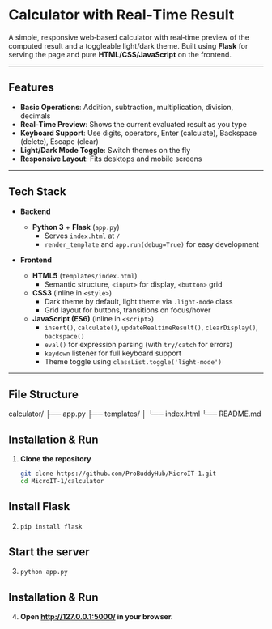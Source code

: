 # Calculator with Real‑Time Result

A simple, responsive web‑based calculator with real‑time preview of the computed result and a toggleable light/dark theme. Built using **Flask** for serving the page and pure **HTML/CSS/JavaScript** on the frontend.

---

## Features

- **Basic Operations**: Addition, subtraction, multiplication, division, decimals  
- **Real‑Time Preview**: Shows the current evaluated result as you type  
- **Keyboard Support**: Use digits, operators, Enter (calculate), Backspace (delete), Escape (clear)  
- **Light/Dark Mode Toggle**: Switch themes on the fly  
- **Responsive Layout**: Fits desktops and mobile screens  

---

## Tech Stack

- **Backend**  
  - **Python 3** + **Flask** (`app.py`)  
    - Serves `index.html` at `/`  
    - `render_template` and `app.run(debug=True)` for easy development  

- **Frontend**  
  - **HTML5** (`templates/index.html`)  
    - Semantic structure, `<input>` for display, `<button>` grid  
  - **CSS3** (inline in `<style>`)  
    - Dark theme by default, light theme via `.light-mode` class  
    - Grid layout for buttons, transitions on focus/hover  
  - **JavaScript (ES6)** (inline in `<script>`)  
    - `insert()`, `calculate()`, `updateRealtimeResult()`, `clearDisplay()`, `backspace()`  
    - `eval()` for expression parsing (with `try/catch` for errors)  
    - `keydown` listener for full keyboard support  
    - Theme toggle using `classList.toggle('light-mode')`  

---

## File Structure

calculator/
├── app.py
├── templates/
│ └── index.html
└── README.md

## Installation & Run

1. **Clone the repository**  
   ```bash
   git clone https://github.com/ProBuddyHub/MicroIT-1.git
   cd MicroIT-1/calculator

## Install Flask

2. ```bash
   pip install flask
   
## Start the server

3. ```bash
   python app.py
   
## Installation & Run

4. **Open http://127.0.0.1:5000/ in your browser.**  

